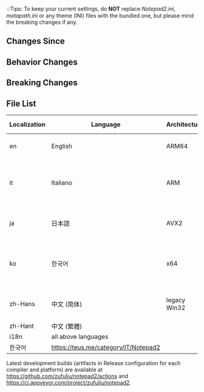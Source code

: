 💡Tips: To keep your current settings, do **NOT** replace *Notepad2.ini*, *metapath.ini* or any theme (INI) files with the bundled one, but please mind the breaking changes if any.

## Changes Since

## Behavior Changes

## Breaking Changes

## File List
| Localization | Language | Architecture | Minimum System |
|--|--|--|--|
| en | English | ARM64 | Windows 10 on ARM |
| it | Italiano | ARM | legacy Windows RT (Windows 8 on ARM) |
| ja | 日本語 | AVX2 | 64-bit Windows 7, Server 2008 R2 |
| ko | 한국어 | x64 | legacy 64-bit Windows Vista, Server 2008 |
| zh-Hans | 中文 (简体) | legacy Win32 | Windows XP, Server 2003 |
| zh-Hant | 中文 (繁體) |
| i18n | all above languages |
| 한국어 | https://teus.me/category/IT/Notepad2 |

Latest development builds (artifacts in Release configuration for each compiler and platform) are available at https://github.com/zufuliu/notepad2/actions and https://ci.appveyor.com/project/zufuliu/notepad2.
